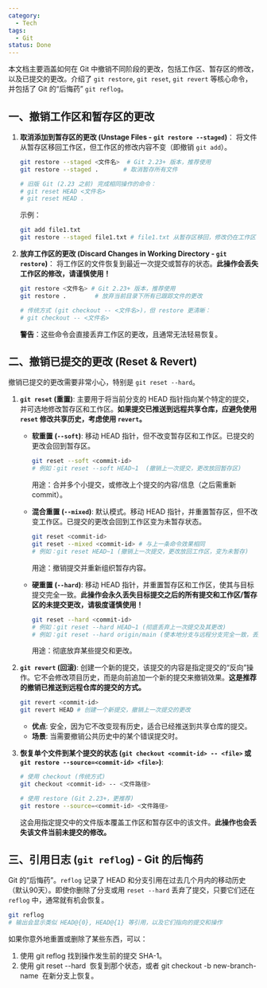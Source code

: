 ```yaml
---
category:
  - Tech
tags:
  - Git
status: Done
---
```

本文档主要涵盖如何在 Git 中撤销不同阶段的更改，包括工作区、暂存区的修改，以及已提交的更改。介绍了 `git restore`, `git reset`, `git revert` 等核心命令，并包括了 Git 的“后悔药” `git reflog`。

## 一、撤销工作区和暂存区的更改

1.  **取消添加到暂存区的更改 (Unstage Files - `git restore --staged`)**：
    将文件从暂存区移回工作区，但工作区的修改内容不变（即撤销 `git add`）。
    ```bash
    git restore --staged <文件名>  # Git 2.23+ 版本，推荐使用
    git restore --staged .       # 取消暂存所有文件

    # 旧版 Git (2.23 之前) 完成相同操作的命令：
    # git reset HEAD <文件名>
    # git reset HEAD .
    ```
    示例：
    ```bash
    git add file1.txt
    git restore --staged file1.txt # file1.txt 从暂存区移回，修改仍在工作区
    ```

2.  **放弃工作区的更改 (Discard Changes in Working Directory - `git restore`)**：
    将工作区的文件恢复到最近一次提交或暂存的状态。**此操作会丢失工作区的修改，请谨慎使用！**
    ```bash
    git restore <文件名> # Git 2.23+ 版本，推荐使用
    git restore .        # 放弃当前目录下所有已跟踪文件的更改

    # 传统方式 (git checkout -- <文件名>)，但 restore 更清晰：
    # git checkout -- <文件名>
    ```
    **警告**：这些命令会直接丢弃工作区的更改，且通常无法轻易恢复。

## 二、撤销已提交的更改 (Reset & Revert)

撤销已提交的更改需要非常小心，特别是 `git reset --hard`。

1.  **`git reset` (重置)**:
    主要用于将当前分支的 HEAD 指针指向某个特定的提交，并可选地修改暂存区和工作区。**如果提交已推送到远程共享仓库，应避免使用 `reset` 修改共享历史，考虑使用 `revert`。**
    *   **软重置 (`--soft`)**: 移动 HEAD 指针，但不改变暂存区和工作区。已提交的更改会回到暂存区。
        ```bash
        git reset --soft <commit-id>
        # 例如：git reset --soft HEAD~1  (撤销上一次提交，更改放回暂存区)
        ```
        用途：合并多个小提交，或修改上个提交的内容/信息（之后需重新commit）。

    *   **混合重置 (`--mixed`)**: 默认模式。移动 HEAD 指针，并重置暂存区，但不改变工作区。已提交的更改会回到工作区变为未暂存状态。
        ```bash
        git reset <commit-id>
        git reset --mixed <commit-id> # 与上一条命令效果相同
        # 例如：git reset HEAD~1 (撤销上一次提交，更改放回工作区，变为未暂存)
        ```
        用途：撤销提交并重新组织暂存内容。

    *   **硬重置 (`--hard`)**: 移动 HEAD 指针，并重置暂存区和工作区，使其与目标提交完全一致。**此操作会永久丢失目标提交之后的所有提交和工作区/暂存区的未提交更改，请极度谨慎使用！**
        ```bash
        git reset --hard <commit-id>
        # 例如：git reset --hard HEAD~1 (彻底丢弃上一次提交及其更改)
        # 例如：git reset --hard origin/main (使本地分支与远程分支完全一致，丢弃本地所有未推送的提交和更改)
        ```
        用途：彻底放弃某些提交和更改。

2.  **`git revert` (回滚)**:
    创建一个新的提交，该提交的内容是指定提交的“反向”操作。它不会修改项目历史，而是向前追加一个新的提交来撤销效果。**这是推荐的撤销已推送到远程仓库的提交的方式。**
    ```bash
    git revert <commit-id>
    git revert HEAD # 创建一个新提交，撤销上一次提交的更改
    ```
    *   **优点**: 安全，因为它不改变现有历史，适合已经推送到共享仓库的提交。
    *   **场景**: 当需要撤销公共历史中的某个错误提交时。

3.  **恢复单个文件到某个提交的状态 (`git checkout <commit-id> -- <file>` 或 `git restore --source=<commit-id> <file>`)**:
    ```bash
    # 使用 checkout (传统方式)
    git checkout <commit-id> -- <文件路径>

    # 使用 restore (Git 2.23+，更推荐)
    git restore --source=<commit-id> <文件路径>
    ```
    这会用指定提交中的文件版本覆盖工作区和暂存区中的该文件。**此操作也会丢失该文件当前未提交的修改。**

## 三、引用日志 (`git reflog`) - Git 的后悔药

Git 的“后悔药”。`reflog` 记录了 HEAD 和分支引用在过去几个月内的移动历史（默认90天）。即使你删除了分支或用 `reset --hard` 丢弃了提交，只要它们还在 `reflog` 中，通常就有机会恢复。
```bash
git reflog
# 输出会显示类似 HEAD@{0}, HEAD@{1} 等引用，以及它们指向的提交和操作
```
如果你意外地重置或删除了某些东西，可以：

1. 使用 git reflog 找到操作发生前的提交 SHA-1。
2. 使用 git reset --hard <SHA-1> 恢复到那个状态，或者 git checkout -b new-branch-name <SHA-1> 在新分支上恢复。